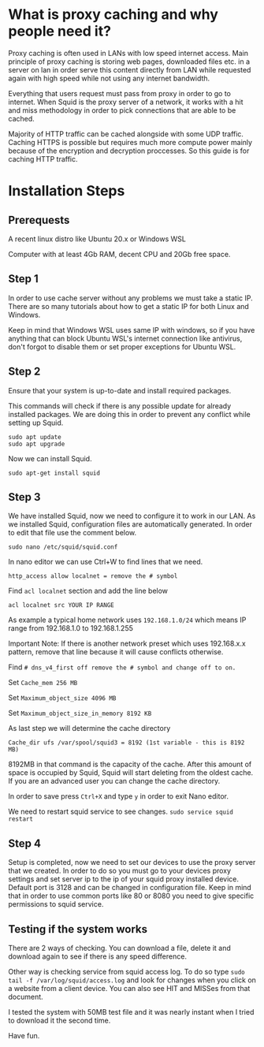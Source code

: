 # What is proxy caching and why people need it?

Proxy caching is often used in LANs with low speed internet access. Main principle of proxy caching is storing web pages, downloaded files etc. in a 
server on lan in order serve this content directly from LAN while requested again with high speed while not using any internet bandwidth.


Everything that users request must pass from proxy in order to
go to internet. When Squid is the proxy server of a network, it works with a hit and miss methodology in order to pick connections that are able to be cached.


Majority of HTTP traffic can be cached alongside with some UDP traffic. Caching HTTPS is possible but requires much more compute power mainly because of the encryption and decryption
proccesses. So this guide is for caching HTTP traffic.


# Installation Steps


## Prerequests

A recent linux distro like Ubuntu 20.x or Windows WSL

Computer with at least 4Gb RAM, decent CPU and 20Gb free space.


## Step 1

In order to use cache server without any problems we must take a static IP. There are so many tutorials about how to get a static IP for both
Linux and Windows. 


Keep in mind that Windows WSL uses same IP with windows, so if you have anything that can block Ubuntu WSL's internet connection like antivirus,
don't forgot to disable them or set proper exceptions for Ubuntu WSL.


## Step 2
Ensure that your system is up-to-date and install required packages.

This commands will check if there is any possible update for already installed packages. We are doing this in order to prevent any conflict
while setting up Squid.


```
sudo apt update 
sudo apt upgrade
```


Now we can install Squid.


```
sudo apt-get install squid
```

## Step 3

We have installed Squid, now we need to configure it to work in our LAN. As we installed Squid, configuration files are automatically generated. In order to edit that file use the comment below.

```
sudo nano /etc/squid/squid.conf
```

In nano editor we can use Ctrl+W to find lines that we need.

``` http_access allow localnet = remove the # symbol ```

Find ``` acl localnet ``` section and add the line below


``` acl localnet src YOUR IP RANGE ```

As example a typical home network uses ``` 192.168.1.0/24 ``` which means IP range from 192.168.1.0 to 192.168.1.255

Important Note: If there is another network preset which uses 192.168.x.x pattern, remove that line because it will cause conflicts otherwise.

Find
``` # dns_v4_first off remove the # symbol and change off to on. ```

Set
``` Cache_mem 256 MB ```

Set
``` Maximum_object_size 4096 MB ```

Set
``` Maximum_object_size_in_memory 8192 KB ```

As last step we will determine the cache directory


``` Cache_dir ufs /var/spool/squid3 = 8192 (1st variable - this is 8192 MB) ```


8192MB in that command is the capacity of the cache. After this amount of space is occupied by Squid, Squid will start deleting from the oldest cache. If you are an advanced user you can change the cache directory. 

In order to save press ``` Ctrl+X ``` and type ``` y ``` in order to exit Nano editor. 


We need to restart squid service to see changes.
``` sudo service squid restart ```

## Step 4 

Setup is completed, now we need to set our devices to use the proxy server that we created. In order to do so you must go to your devices proxy settings and set server ip to the ip of your squid proxy installed device. Default port is 3128 and can be changed in configuration file. Keep in mind that in order to use common ports like 80 or 8080 you need to give specific permissions to squid service.


## Testing if the system works

There are 2 ways of checking. You can download a file, delete it and download again to see if there is any speed difference.

Other way is checking service from squid access log. To do so type ``` sudo tail -f /var/log/squid/access.log ``` and look for changes when you click on a website from a client device. You can also see HIT and MISSes from that document.


I tested the system with 50MB test file and it was nearly instant when I tried to download it the second time.

Have fun.



